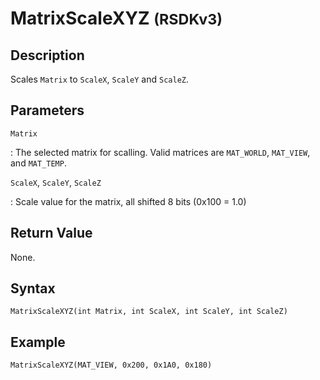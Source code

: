 # MatrixScaleXYZ <small>(RSDKv3)</small>

## Description
Scales `Matrix` to `ScaleX`, `ScaleY` and `ScaleZ`.

## Parameters
`Matrix`

:   The selected matrix for scalling. Valid matrices are `MAT_WORLD`, `MAT_VIEW`, and `MAT_TEMP`.

`ScaleX`, `ScaleY`, `ScaleZ`

:   Scale value for the matrix, all shifted 8 bits (0x100 = 1.0)

## Return Value
None.

## Syntax
```
MatrixScaleXYZ(int Matrix, int ScaleX, int ScaleY, int ScaleZ)
```

## Example
```
MatrixScaleXYZ(MAT_VIEW, 0x200, 0x1A0, 0x180)
```
